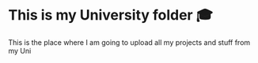 # This is my University folder 🎓
This is the place where I am going to upload all my projects and stuff from my Uni
